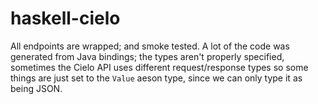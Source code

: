 # haskell-cielo
All endpoints are wrapped; and smoke tested. A lot of the code was generated
from Java bindings; the types aren't properly specified, sometimes the Cielo API
uses different request/response types so some things are just set to the `Value`
aeson type, since we can only type it as being JSON.
